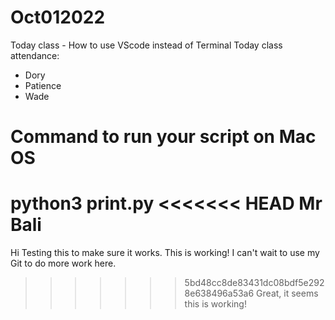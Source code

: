 # Oct012022
Today class - How to use VScode instead of Terminal
Today class attendance: 
- Dory
- Patience
- Wade

# Command to run your script on Mac OS
python3 print.py
<<<<<<< HEAD
Mr Bali
=======
Hi 
Testing this to make sure it works.
This is working! I can't wait to use my Git to do more work here. 
>>>>>>> 5bd48cc8de83431dc08bdf5e2928e638496a53a6
Great, it seems this is working!
